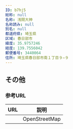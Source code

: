```yaml
---
ID: b7hj5
総称: null
名称: 浅間大神
名称読み: null
別名: null
都道府県: 埼玉県
区域: 春日部市
緯度: 35.9757246
経度: 139.7556042
郵便番号: 3440064
住所: 埼玉県春日部市南１丁目９−９
---
```


## その他

### 参考URL

| URL | 説明          |
| --- | ------------- |
|     | OpenStreetMap |
